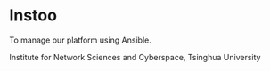 # Instoo
To manage our platform using Ansible.

Institute for Network Sciences and Cyberspace, Tsinghua University
